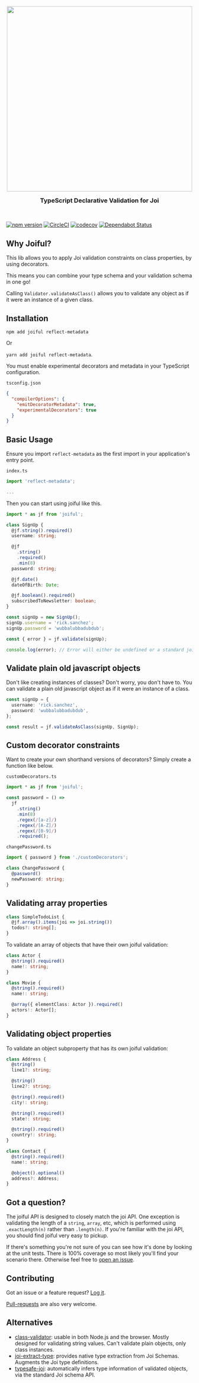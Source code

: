 <br />

<p align="center">
    <img width="500" src="https://raw.githubusercontent.com/joiful-ts/joiful/master/img/logo-icon-with-text-800x245.png">
    <h3 align="center" style="margin-top: 0px; padding-top: 0">TypeScript Declarative Validation for Joi</h3>
</p>

<br />

[![npm version](https://badge.fury.io/js/joiful.svg)](https://badge.fury.io/js/joiful)
[![CircleCI](https://circleci.com/gh/joiful-ts/joiful.svg?style=shield)](https://circleci.com/gh/joiful-ts/joiful)
[![codecov](https://codecov.io/gh/joiful-ts/joiful/branch/master/graph/badge.svg)](https://codecov.io/gh/joiful-ts/joiful)
[![Dependabot Status](https://api.dependabot.com/badges/status?host=github&repo=joiful-ts/joiful)](https://dependabot.com)

## Why Joiful?

This lib allows you to apply Joi validation constraints on class properties, by using decorators.

This means you can combine your type schema and your validation schema in one go!

Calling `Validator.validateAsClass()` allows you to validate any object as if it were an instance of a given class.

## Installation

`npm add joiful reflect-metadata`

Or

`yarn add joiful reflect-metadata`.

You must enable experimental decorators and metadata in your TypeScript configuration.

`tsconfig.json`

```json
{
  "compilerOptions": {
    "emitDecoratorMetadata": true,
    "experimentalDecorators": true
  }
}
```

## Basic Usage

Ensure you import `reflect-metadata` as the first import in your application's entry point.

`index.ts`

```typescript
import 'reflect-metadata';

...
```

Then you can start using joiful like this.

```typescript
import * as jf from 'joiful';

class SignUp {
  @jf.string().required()
  username: string;

  @jf
    .string()
    .required()
    .min(8)
  password: string;

  @jf.date()
  dateOfBirth: Date;

  @jf.boolean().required()
  subscribedToNewsletter: boolean;
}

const signUp = new SignUp();
signUp.username = 'rick.sanchez';
signUp.password = 'wubbalubbadubdub';

const { error } = jf.validate(signUp);

console.log(error); // Error will either be undefined or a standard joi validation error
```

## Validate plain old javascript objects

Don't like creating instances of classes? Don't worry, you don't have to. You can validate a plain old javascript object as if it were an instance of a class.

```typescript
const signUp = {
  username: 'rick.sanchez',
  password: 'wubbalubbadubdub',
};

const result = jf.validateAsClass(signUp, SignUp);
```

## Custom decorator constraints

Want to create your own shorthand versions of decorators? Simply create a function like below.

`customDecorators.ts`

```typescript
import * as jf from 'joiful';

const password = () =>
  jf
    .string()
    .min(8)
    .regex(/[a-z]/)
    .regex(/[A-Z]/)
    .regex(/[0-9]/)
    .required();
```

`changePassword.ts`

```typescript
import { password } from './customDecorators';

class ChangePassword {
  @password()
  newPassword: string;
}
```

## Validating array properties

```typescript
class SimpleTodoList {
  @jf.array().items(joi => joi.string())
  todos?: string[];
}
```

To validate an array of objects that have their own joiful validation:

```typescript
class Actor {
  @string().required()
  name!: string;
}

class Movie {
  @string().required()
  name!: string;

  @array({ elementClass: Actor }).required()
  actors!: Actor[];
}
```

## Validating object properties

To validate an object subproperty that has its own joiful validation:

```typescript
class Address {
  @string()
  line1?: string;

  @string()
  line2?: string;

  @string().required()
  city!: string;

  @string().required()
  state!: string;

  @string().required()
  country!: string;
}

class Contact {
  @string().required()
  name!: string;

  @object().optional()
  address?: Address;
}
```

## Got a question?

The joiful API is designed to closely match the joi API. One exception is validating the length of a `string`, `array`, etc, which is performed using `.exactLength(n)` rather than `.length(n)`. If you're familiar with the joi API, you should find joiful very easy to pickup.

If there's something you're not sure of you can see how it's done by looking at the unit tests. There is 100% coverage so most likely you'll find your scenario there. Otherwise feel free to [open an issue](https://github.com/joiful-ts/joiful/issues).

## Contributing

Got an issue or a feature request? [Log it](https://github.com/joiful-ts/joiful/issues).

[Pull-requests](https://github.com/joiful-ts/joiful/pulls) are also very welcome.

## Alternatives

- [class-validator](https://github.com/typestack/class-validator): usable in both Node.js and the browser. Mostly designed for validating string values. Can't validate plain objects, only class instances.
- [joi-extract-type](https://github.com/TCMiranda/joi-extract-type): provides native type extraction from Joi Schemas. Augments the Joi type definitions.
- [typesafe-joi](https://github.com/hjkcai/typesafe-joi): automatically infers type information of validated objects, via the standard Joi schema API.
